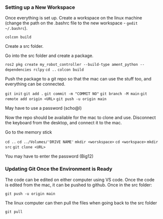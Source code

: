 ### Setting up a New Workspace

Once everything is set up. Create a workspace on the linux machine (change the path on the .bashrc file to the new workspace - `gedit ~/.bashrc`). 

`colcon build`

Create a src folder.

Go into the src folder and create a package.

`ros2 pkg create my_robot_controller --build-type ament_python --dependencies rclpy`
`cd ..`
`colcon build`

Push the package to a git repo so that the mac can use the stuff too, and everything can be connected.

`git init`
`git add .`
`git commit -m "COMMIT NO"`
`git branch -M main`
`git remote add origin <URL>`
`git push -u origin main`

May have to use a password (scho@l)

Now the repo should be available for the mac to clone and use. Disconnect the keyboard from the desktop, and connect it to the mac.

Go to the memory stick

`cd ..`
`cd ../Volumes/'DRIVE NAME'`
`mkdir <worskspace>`
`cd <workspace>`
`mkdir src`
`git clone <URL>`

You may have to enter the password (Big12)


### Updating Git Once the Environment is Ready

The code can be edited on either computer using VS code. Once the code is edited from the mac, it can be pushed to github. Once in the src folder:

`git push -u origin main`

The linux computer can then pull the files when going back to the src folder

`git pull`